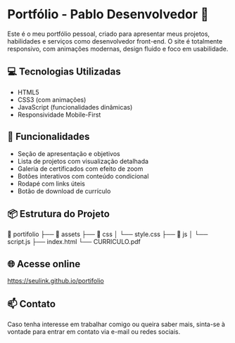 
# Portfólio - Pablo Desenvolvedor 🚀

Este é o meu portfólio pessoal, criado para apresentar meus projetos, habilidades e serviços como desenvolvedor front-end. O site é totalmente responsivo, com animações modernas, design fluido e foco em usabilidade.

## 💻 Tecnologias Utilizadas
- HTML5
- CSS3 (com animações)
- JavaScript (funcionalidades dinâmicas)
- Responsividade Mobile-First

## 🚀 Funcionalidades
- Seção de apresentação e objetivos
- Lista de projetos com visualização detalhada
- Galeria de certificados com efeito de zoom
- Botões interativos com conteúdo condicional
- Rodapé com links úteis
- Botão de download de currículo

## 📦 Estrutura do Projeto

📁 portifolio
├── 📂 assets
├── 📂 css
│   └── style.css
├── 📂 js
│   └── script.js
├── index.html
└── CURRICULO.pdf

## 🌐 Acesse online
https://seulink.github.io/portifolio

## 📫 Contato
Caso tenha interesse em trabalhar comigo ou queira saber mais, sinta-se à vontade para entrar em contato via e-mail ou redes sociais.
